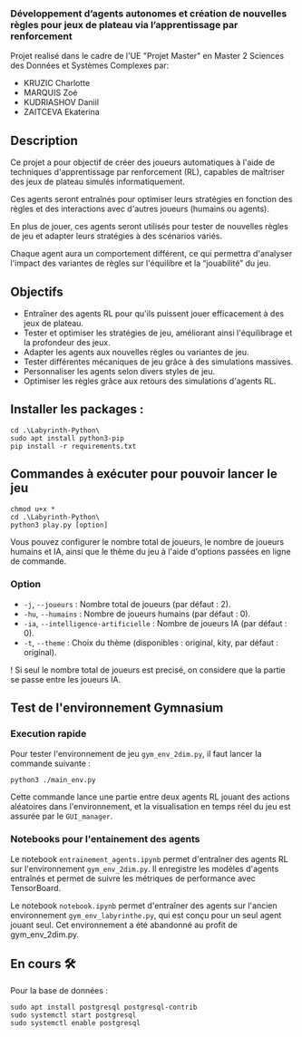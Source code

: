 ### Développement d’agents autonomes et création de nouvelles règles pour jeux de plateau via l’apprentissage par renforcement

Projet realisé dans le cadre de l'UE "Projet Master" en Master 2 Sciences des Données et Systèmes Complexes par:
- KRUZIC Charlotte
- MARQUIS Zoé
- KUDRIASHOV Daniil
- ZAITCEVA Ekaterina

## Description

Ce projet a pour objectif de créer des joueurs automatiques à l'aide de techniques d'apprentissage par renforcement (RL), capables de maîtriser des jeux de plateau simulés informatiquement. 

Ces agents seront entraînés pour optimiser leurs stratégies en fonction des règles et des interactions avec d'autres joueurs (humains ou agents). 

En plus de jouer, ces agents seront utilisés pour tester de nouvelles règles de jeu et adapter leurs stratégies à des scénarios variés. 

Chaque agent aura un comportement différent, ce qui permettra d'analyser l'impact des variantes de règles sur l'équilibre et la “jouabilité” du jeu.

## Objectifs  

- Entraîner des agents RL pour qu'ils puissent jouer efficacement à des jeux de plateau.
- Tester et optimiser les stratégies de jeu, améliorant ainsi l'équilibrage et la profondeur des jeux.
- Adapter les agents aux nouvelles règles ou variantes de jeu.
- Tester différentes mécaniques de jeu grâce à des simulations massives.
- Personnaliser les agents selon divers styles de jeu.
- Optimiser les règles grâce aux retours des simulations d'agents RL.

## Installer les packages : 
    cd .\Labyrinth-Python\
    sudo apt install python3-pip  
    pip install -r requirements.txt

## Commandes à exécuter pour pouvoir lancer le jeu 
    chmod u+x *
    cd .\Labyrinth-Python\
    python3 play.py [option]

Vous pouvez configurer le nombre total de joueurs, le nombre de joueurs humains et IA, ainsi que le thème du jeu à l'aide d'options passées en ligne de commande.

### Option
- `-j`, `--joueurs` : Nombre total de joueurs (par défaut : 2).
- `-hu`, `--humains` : Nombre de joueurs humains (par défaut : 0).
- `-ia`, `--intelligence-artificielle` : Nombre de joueurs IA (par défaut : 0).
- `-t`, `--theme` : Choix du thème (disponibles : original, kity, par défaut : original).

! Si seul le nombre total de joueurs est precisé, on considere que la partie se passe entre les joueurs IA.

## Test de l'environnement Gymnasium
### Execution rapide
Pour tester l'environnement de jeu `gym_env_2dim.py`, il faut lancer la commande suivante :  
```console
python3 ./main_env.py
```
Cette commande lance une partie entre deux agents RL jouant des actions aléatoires dans l'environnement, et la visualisation en temps réel du jeu est assurée par le `GUI_manager`.

### Notebooks pour l'entainement des agents
Le notebook `entrainement_agents.ipynb` permet d'entraîner des agents RL sur l'environnement `gym_env_2dim.py`. Il enregistre les modèles d'agents entraînés et permet de suivre les métriques de performance avec TensorBoard.

Le notebook `notebook.ipynb` permet d'entraîner des agents sur l'ancien environnement `gym_env_labyrinthe.py`, qui est conçu pour un seul agent jouant seul. Cet environnement a été abandonné au profit de gym_env_2dim.py.


## En cours 🛠️
Pour la base de données : 

    sudo apt install postgresql postgresql-contrib
    sudo systemctl start postgresql
    sudo systemctl enable postgresql
